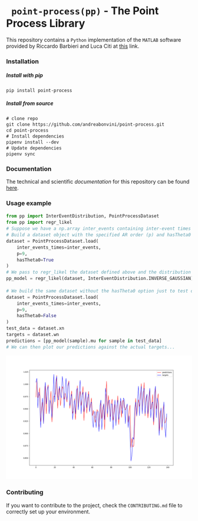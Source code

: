 # ` point-process(pp)` - The Point Process Library

This repository contains a `Python` implementation of the `MATLAB` software provided by Riccardo Barbieri and Luca Citi at [this](http://users.neurostat.mit.edu/barbieri/pphrv) link.

### Installation

##### Install with pip

```
pip install point-process
```

##### Install from source

```
# clone repo
git clone https://github.com/andreabonvini/point-process.git
cd point-process
# Install dependencies
pipenv install --dev
# Update dependencies
pipenv sync
```

### Documentation

The technical and scientific *documentation* for this repository can be found [here](https://andreabonvini.github.io/point-process/).

### Usage example

```python
from pp import InterEventDistribution, PointProcessDataset
from pp import regr_likel
# Suppose we have a np.array inter_events containing inter-event times expressed in seconds.
# Build a dataset object with the specified AR order (p) and hasTheta0 option (if we want to account for the bias)
dataset = PointProcessDataset.load(
    inter_events_times=inter_events,
    p=9,
    hasTheta0=True
)
# We pass to regr_likel the dataset defined above and the distribution we want to fit 
pp_model = regr_likel(dataset, InterEventDistribution.INVERSE_GAUSSIAN)

# We build the same dataset without the hasTheta0 option just to test our model:
dataset = PointProcessDataset.load(
    inter_events_times=inter_events,
    p=9,
    hasTheta0=False
)
test_data = dataset.xn
targets = dataset.wn
predictions = [pp_model(sample).mu for sample in test_data]
# We can then plot our predictions against the actual targets...
```

![](docs/images/plot.png)

### Contributing

If you want to contribute to the project, check the `CONTRIBUTING.md` file to correctly set up your environment.
